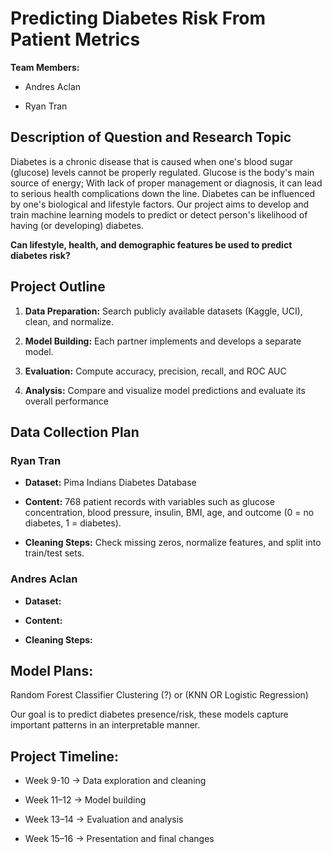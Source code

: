   
# Predicting Diabetes Risk From Patient Metrics

**Team Members:**

- Andres Aclan
    
- Ryan Tran
    

## **Description of Question and Research Topic**

Diabetes is a chronic disease that is caused when one's blood sugar (glucose) levels cannot be properly regulated. Glucose is the body's main source of energy; With lack of proper management or diagnosis, it can lead to serious health complications down the line. Diabetes can be influenced by one's biological and lifestyle factors. Our project aims to develop and train machine learning models to predict or detect person's likelihood of having (or developing) diabetes. 

**Can lifestyle, health, and demographic features be used to predict diabetes risk?**

## **Project Outline**

1. **Data Preparation:** Search publicly available datasets (Kaggle, UCI), clean, and normalize.
    
2. **Model Building:** Each partner implements and develops a separate model.
    
3. **Evaluation:** Compute accuracy, precision, recall, and ROC AUC
    
4. **Analysis:** Compare and visualize model predictions and evaluate its overall performance
## **Data Collection Plan**

### **Ryan Tran**

- **Dataset:** Pima Indians Diabetes Database
    
- **Content:** 768 patient records with variables such as glucose concentration, blood pressure, insulin, BMI, age, and outcome (0 = no diabetes, 1 = diabetes).
    
- **Cleaning Steps:** Check missing zeros, normalize features, and split into train/test sets.

### **Andres Aclan**

- **Dataset:** 
    
- **Content:** 
    
- **Cleaning Steps:** 


## Model Plans:
Random Forest Classifier
Clustering (?) or (KNN OR Logistic Regression)

Our goal is to predict diabetes presence/risk, these models capture important patterns in an interpretable manner.


##  **Project Timeline:**

- Week 9-10 → Data exploration and cleaning
    
- Week 11–12 → Model building
    
- Week 13–14 → Evaluation and analysis
    
- Week 15–16 → Presentation and final changes
